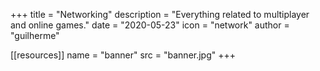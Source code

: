 +++
title = "Networking"
description = "Everything related to multiplayer and online games."
date = "2020-05-23"
icon = "network"
author = "guilherme"

[[resources]]
name = "banner"
src = "banner.jpg"
+++
